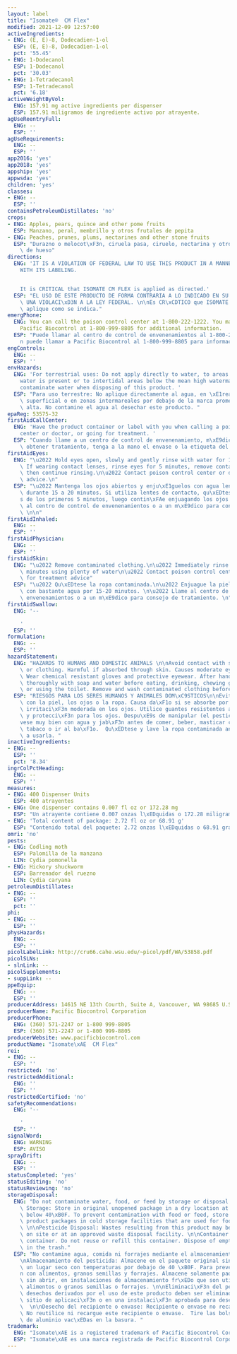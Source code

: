 ```yaml
---
layout: label
title: "Isomate®  CM Flex"
modified: 2021-12-09 12:57:00
activeIngredients:
- ENG: (E, E)-8, Dodecadien-1-ol
  ESP: (E, E)-8, Dodecadien-1-ol
  pct: '55.45'
- ENG: 1-Dodecanol
  ESP: 1-Dodecanol
  pct: '30.03'
- ENG: 1-Tetradecanol
  ESP: 1-Tetradecanol
  pct: '6.18'
activeWeightByVol:
  ENG: 157.91 mg active ingredients per dispenser
  ESP: 157.91 miligramos de ingrediente activo por atrayente.
agUseReentryFull:
  ENG: --
  ESP: ''
agUseRequirements:
  ENG: --
  ESP: ''
app2016: 'yes'
app2018: 'yes'
appship: 'yes'
appwsda: 'yes'
children: 'yes'
classes:
- ENG: --
  ESP: ''
containsPetroleumDistillates: 'no'
crops:
- ENG: Apples, pears, quince and other pome fruits
  ESP: Manzano, peral, membrillo y otros frutales de pepita
- ENG: Peaches, prunes, plums, nectarines and other stone fruits
  ESP: "Durazno o melocot\xF3n, ciruela pasa, ciruelo, nectarina y otros frutales\
    \ de hueso"
directions:
  ENG: 'IT IS A VIOLATION OF FEDERAL LAW TO USE THIS PRODUCT IN A MANNER INCONSISTENT
    WITH ITS LABELING.


    It is CRITICAL that ISOMATE CM FLEX is applied as directed.'
  ESP: "EL USO DE ESTE PRODUCTO DE FORMA CONTRARIA A LO INDICADO EN SU ETIQUETA CONSTITUYE\
    \ UNA VIOLACI\xD3N A LA LEY FEDERAL. \n\nEs CR\xCDTICO que ISOMATE CM FLEX se\
    \ aplique como se indica."
emergPhone:
  ENG: You can call the poison control center at 1-800-222-1222. You may also contact
    Pacific Biocontrol at 1-800-999-8805 for additional information.
  ESP: "Puede llamar al centro de control de envenenamientos al 1-800-222-1222. Tambi\xE9\
    n puede llamar a Pacific Biocontrol al 1-800-999-8805 para informaci\xF3n adicicional."
engControls:
  ENG: --
  ESP: ''
envHazards:
  ENG: 'For terrestrial uses: Do not apply directly to water, to areas where surface
    water is present or to intertidal areas below the mean high watermark. Do not
    contaminate water when disposing of this product. '
  ESP: "Para uso terrestre: No aplique directamente al agua, en \xE1reas con agua\
    \ superficial o en zonas intermareales por debajo de la marca promedio de marea\
    \ alta. No contamine el agua al desechar este producto. "
epaReg: 53575-32
firstAidCallCenter:
  ENG: 'Have the product container or label with you when calling a poison control
    center or doctor, or going for treatment. '
  ESP: "Cuando llame a un centro de control de envenenamiento, m\xE9dico o intente\
    \ obtener tratamiento, tenga a la mano el envase o la etiqueta del producto. \n"
firstAidEyes:
  ENG: "\u2022 Hold eyes open, slowly and gently rinse with water for 15-20 minutes.\
    \ If wearing contact lenses, rinse eyes for 5 minutes, remove contact lenses,\
    \ then continue rinsing.\n\u2022 Contact poison control center or doctor for treatment\
    \ advice.\n"
  ESP: "\u2022 Mantenga los ojos abiertos y enju\xE1guelos con agua lenta y cuidadosamente\
    \ durante 15 a 20 minutos. Si utiliza lentes de contacto, qu\xEDteselos despu\xE9\
    s de los primeros 5 minutos, luego contin\xFAe enjuagando los ojos. \n\u2022 Llame\
    \ al centro de control de envenenamientos o a un m\xE9dico para consejo de tratamiento.\
    \ \n\n"
firstAidInhaled:
  ENG: --
  ESP: ''
firstAidPhysician:
  ENG: --
  ESP: ''
firstAidSkin:
  ENG: "\u2022 Remove contaminated clothing.\n\u2022 Immediately rinse skin for 15-20\
    \ minutes using plenty of water\n\u2022 Contact poison control center or doctor\
    \ for treatment advice"
  ESP: "\u2022 Qu\xEDtese la ropa contaminada.\n\u2022 Enjuague la piel inmediatamente\
    \ con bastante agua por 15-20 minutos. \n\u2022 Llame al centro de control de\
    \ envenenamientos o a un m\xE9dico para consejo de tratamiento. \n"
firstAidSwallow:
  ENG: '--

    '
  ESP: ''
formulation:
  ENG: --
  ESP: ''
hazardStatement:
  ENG: "HAZARDS TO HUMANS AND DOMESTIC ANIMALS \n\nAvoid contact with skin, eyes,\
    \ or clothing. Harmful if absorbed through skin. Causes moderate eye irritation.\
    \ Wear chemical resistant gloves and protective eyewear. After handling, wash\
    \ thoroughly with soap and water before eating, drinking, chewing gum, using tobacco\
    \ or using the toilet. Remove and wash contaminated clothing before reuse."
  ESP: "RIESGOS PARA LOS SERES HUMANOS Y ANIMALES DOM\xC9STICOS\n\nEvite el contacto\
    \ con la piel, los ojos o la ropa. Causa da\xF1o si se absorbe por la piel. Causa\
    \ irritaci\xF3n moderada en los ojos. Utilice guantes resistentes a qu\xEDmicos\
    \ y protecci\xF3n para los ojos. Despu\xE9s de manipular (el pesticida) l\xE1\
    vese muy bien con agua y jab\xF3n antes de comer, beber, masticar chicle, usar\
    \ tabaco o ir al ba\xF1o.  Qu\xEDtese y lave la ropa contaminada antes de volver\
    \ a usarla. "
inactiveIngredients:
- ENG: --
  ESP: ''
  pct: '8.34'
ingrColPctHeading:
  ENG: --
  ESP: ''
measures:
- ENG: 400 Dispenser Units
  ESP: 400 atrayentes
- ENG: One dispenser contains 0.007 fl oz or 172.28 mg
  ESP: "Un atrayente contiene 0.007 onzas l\xEDquidas o 172.28 miligramos"
- ENG: 'Total content of package: 2.72 fl oz or 68.91 g'
  ESP: "Contenido total del paquete: 2.72 onzas l\xEDquidas o 68.91 gramos"
omri: 'no'
pests:
- ENG: Codling moth
  ESP: Palomilla de la manzana
  LIN: Cydia pomonella
- ENG: Hickory shuckworm
  ESP: Barrenador del ruezno
  LIN: Cydia caryana
petroleumDistillates:
- ENG: --
  ESP: ''
  pct: ''
phi:
- ENG: --
  ESP: ''
physHazards:
  ENG: --
  ESP: ''
picolLabelLink: http://cru66.cahe.wsu.edu/~picol/pdf/WA/53858.pdf
picolSLNs:
- slnLink: --
picolSupplements:
- suppLink: --
ppeEquip:
  ENG: --
  ESP: ''
producerAddress: 14615 NE 13th Courth, Suite A, Vancouver, WA 98685 U.S.A.
producerName: Pacific Biocontrol Corporation
producerPhone:
  ENG: (360) 571-2247 or 1-800 999-8805
  ESP: (360) 571-2247 or 1-800 999-8805
producerWebsite: www.pacificbiocontrol.com
productName: "Isomate\xAE  CM Flex"
rei:
- ENG: --
  ESP: ''
restricted: 'no'
restrictedAdditional:
  ENG: ''
  ESP: ''
restrictedCertified: 'no'
safetyRecommendations:
  ENG: '--

    '
  ESP: ''
signalWord:
  ENG: WARNING
  ESP: AVISO
sprayDrift:
  ENG: --
  ESP: ''
statusCompleted: 'yes'
statusEditing: 'no'
statusReviewing: 'no'
storageDisposal:
  ENG: "Do not contaminate water, food, or feed by storage or disposal.\n\nPesticide\
    \ Storage: Store in original unopened package in a dry location at temperatures\
    \ below 40\xB0F. To prevent contamination with food or feed, store only unopened\
    \ product packages in cold storage facilities that are used for food or feed.\
    \ \n\nPesticide Disposal: Wastes resulting from this product may be disposed of\
    \ on site or at an approved waste disposal facility. \n\nContainer Disposal: Nonrefillable\
    \ container. Do not reuse or refill this container. Dispose of empty foil packets\
    \ in the trash."
  ESP: "No contamine agua, comida ni forrajes mediante el almacenamiento y desecho.\n\
    \nAlmacenamiento del pesticida: Almacene en el paquete original sin abrir, en\
    \ un lugar seco con temperaturas por debajo de 40 \xB0F. Para prevenir la contaminaci\xF3\
    n con alimentos, granos semillas y forrajes. Almacene solamente paquetes del producto\
    \ sin abrir, en instalaciones de almacenamiento fr\xEDo que son utilizadas para\
    \ alimentos o granos semillas o forrajes. \n\nEliminaci\xF3n del pesticida: Los\
    \ desechos derivados por el uso de este producto deben ser eliminados en el mismo\
    \ sitio de aplicaci\xF3n o en una instalaci\xF3n aprobada para desechos de pesticidas.\
    \  \n\nDesecho del recipiente o envase: Recipiente o envase no recargable o rellenable.\
    \ No reutilice ni recargue este recipiente o envase.  Tire las bolsas de papel\
    \ de aluminio vac\xEDas en la basura. "
trademark:
  ENG: "Isomate\xAE is a registered trademark of Pacific Biocontrol Corporation."
  ESP: "Isomate\xAE es una marca registrada de Pacific Biocontrol Corporation."
---
```

